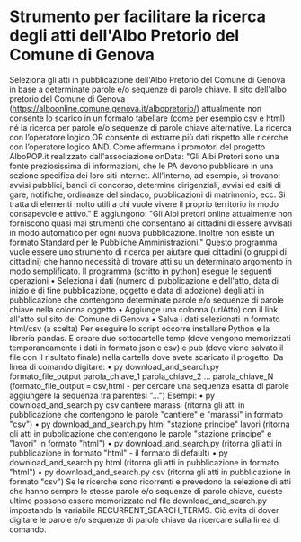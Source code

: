 # Strumento per facilitare la ricerca degli atti dell'Albo Pretorio del Comune di Genova

Seleziona gli atti in pubblicazione dell'Albo Pretorio del Comune di Genova in base a determinate parole e/o sequenze di parole chiave.
Il sito dell'albo pretorio del Comune di Genova (https://alboonline.comune.genova.it/albopretorio/) attualmente non consente lo scarico in un formato tabellare (come per esempio csv e html) né la ricerca per parole e/o sequenze di parole chiave alternative. La ricerca con l’operatore logico OR consente di estrarre più dati rispetto alle ricerche con l’operatore logico AND. 
Come affermano i promotori del progetto AlboPOP.it realizzato dall'associazione onData: "Gli Albi Pretori sono una fonte preziosissima di informazioni, che le PA devono pubblicare in una sezione specifica dei loro siti internet. All'interno, ad esempio, si trovano: avvisi pubblici, bandi di concorso, determine dirigenziali, avvisi ed esiti di gare, notifiche, ordinanze del sindaco, pubblicazioni di matrimonio, ecc. Si tratta di elementi molto utili a chi vuole vivere il proprio territorio in modo consapevole e attivo."
E aggiungono: "Gli Albi pretori online attualmente non forniscono quasi mai strumenti che consentano ai cittadini di essere avvisati in modo automatico per ogni nuova pubblicazione. Inoltre non esiste un formato Standard per le Pubbliche Amministrazioni."
Questo programma vuole essere uno strumento di ricerca per aiutare quei cittadini (o gruppi di cittadini) che hanno necessità di trovare atti su un determinato argomento in modo semplificato.
Il programma (scritto in python) esegue le seguenti operazioni
    •  Seleziona i dati (numero di pubblicazione e dell'atto, data di inizio e di fine pubblicazione, oggetto e data di adozione) degli atti in pubblicazione che contengono determinate parole e/o sequenze di parole chiave nella colonna oggetto 
    •  Aggiunge una colonna (urlAtto) con il link all'atto sul sito del Comune di Genova
    •  Salva i dati selezionati in formato html/csv (a scelta)
Per eseguire lo script occorre installare Python e la libreria pandas. E creare due sottocartelle temp (dove vengono memorizzati temporaneamente i dati in formato json e csv) e pub (dove viene salvato il file con il risultato finale) nella cartella dove avete scaricato il progetto.
Da linea di comando digitare:
    •  py download_and_search.py formato_file_output parola_chiave_1 parola_chiave_2 ... parola_chiave_N (formato_file_output = csv,html - per cercare una sequenza esatta di parole aggiungere la sequenza tra parentesi "...")
Esempi:
    •  py download_and_search.py csv cantiere marassi (ritorna gli atti in pubblicazione che contengono le parole "cantiere" e "marassi" in formato "csv")
    •  py download_and_search.py html "stazione principe" lavori (ritorna gli atti in pubblicazione che contengono le parole "stazione principe" e "lavori" in formato "html")
    •  py download_and_search.py (ritorna gli atti in pubblicazione in formato "html" - il formato di default)
    •  py download_and_search.py html (ritorna gli atti in pubblicazione in formato "html")
    •  py download_and_search.py csv (ritorna gli atti in pubblicazione in formato "csv")
Se le ricerche sono ricorrenti e prevedono la selezione di atti che hanno sempre le stesse parole e/o sequenze di parole chiave, queste ultime possono essere memorizzate nel file download_and_search.py impostando la variabile RECURRENT_SEARCH_TERMS. Ciò evita di dover digitare le parole e/o sequenze di parole chiave da ricercare sulla linea di comando.
